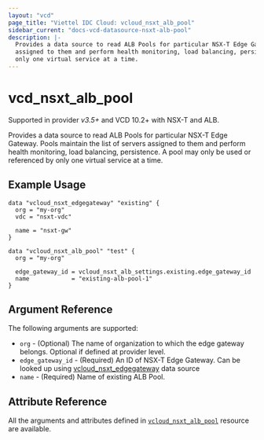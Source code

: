 ```yaml
---
layout: "vcd"
page_title: "Viettel IDC Cloud: vcloud_nsxt_alb_pool"
sidebar_current: "docs-vcd-datasource-nsxt-alb-pool"
description: |-
  Provides a data source to read ALB Pools for particular NSX-T Edge Gateway. Pools maintain the list of servers
  assigned to them and perform health monitoring, load balancing, persistence. A pool may only be used or referenced by
  only one virtual service at a time.
---
```


# vcd\_nsxt\_alb\_pool

Supported in provider *v3.5+* and VCD 10.2+ with NSX-T and ALB.

Provides a data source to read ALB Pools for particular NSX-T Edge Gateway. Pools maintain the list of servers
assigned to them and perform health monitoring, load balancing, persistence. A pool may only be used or referenced by
only one virtual service at a time.

## Example Usage

```hcl
data "vcloud_nsxt_edgegateway" "existing" {
  org = "my-org"
  vdc = "nsxt-vdc"

  name = "nsxt-gw"
}

data "vcloud_nsxt_alb_pool" "test" {
  org = "my-org"

  edge_gateway_id = vcloud_nsxt_alb_settings.existing.edge_gateway_id
  name            = "existing-alb-pool-1"
}
```

## Argument Reference

The following arguments are supported:

* `org` - (Optional) The name of organization to which the edge gateway belongs. Optional if defined at provider level.
* `edge_gateway_id` - (Required) An ID of NSX-T Edge Gateway. Can be looked up using
  [vcloud_nsxt_edgegateway](/providers/terraform-viettelidc/vcloud/latest/docs/data-sources/nsxt_edgegateway) data source
* `name` - (Required) Name of existing ALB Pool.

## Attribute Reference

All the arguments and attributes defined in
[`vcloud_nsxt_alb_pool`](/providers/terraform-viettelidc/vcloud/latest/docs/resources/nsxt_alb_pool) resource are available.

